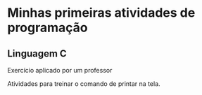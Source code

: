 # Minhas primeiras atividades de programação

## Linguagem C

Exercício aplicado por um professor

Atividades para treinar o comando de printar na tela.
